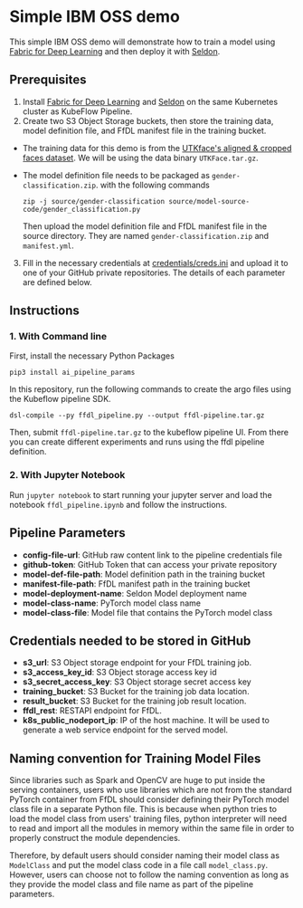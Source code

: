 # Simple IBM OSS demo

This simple IBM OSS demo will demonstrate how to train a model using [Fabric for Deep Learning](https://github.com/IBM/FfDL) and then deploy it with [Seldon](https://github.com/SeldonIO/seldon-core).

## Prerequisites

1. Install [Fabric for Deep Learning](https://github.com/IBM/FfDL) and [Seldon](https://github.com/SeldonIO/seldon-core) on the same Kubernetes cluster as KubeFlow Pipeline.
2. Create two S3 Object Storage buckets, then store the training data, model definition file, and FfDL manifest file in the training bucket.

- The training data for this demo is from the [UTKface's aligned & cropped faces dataset](https://susanqq.github.io/UTKFace/). We will be using the data binary `UTKFace.tar.gz`.

- The model definition file needs to be packaged as `gender-classification.zip`.
  with the following commands
  ```shell
  zip -j source/gender-classification source/model-source-code/gender_classification.py
  ```
  Then upload the model definition file and FfDL manifest file in the source directory. They are named `gender-classification.zip` and `manifest.yml`.

3. Fill in the necessary credentials at [credentials/creds.ini](credentials/creds.ini) and upload it to one of your GitHub private repositories. The details of each parameter are defined below.

## Instructions

### 1. With Command line

First, install the necessary Python Packages

```shell
pip3 install ai_pipeline_params
```

In this repository, run the following commands to create the argo files using the Kubeflow pipeline SDK.

```shell
dsl-compile --py ffdl_pipeline.py --output ffdl-pipeline.tar.gz
```

Then, submit `ffdl-pipeline.tar.gz` to the kubeflow pipeline UI. From there you can create different experiments and runs using the ffdl pipeline definition.

### 2. With Jupyter Notebook

Run `jupyter notebook` to start running your jupyter server and load the notebook `ffdl_pipeline.ipynb` and follow the instructions.

## Pipeline Parameters

- **config-file-url**: GitHub raw content link to the pipeline credentials file
- **github-token**: GitHub Token that can access your private repository
- **model-def-file-path**: Model definition path in the training bucket
- **manifest-file-path**: FfDL manifest path in the training bucket
- **model-deployment-name**: Seldon Model deployment name
- **model-class-name**: PyTorch model class name
- **model-class-file**: Model file that contains the PyTorch model class

## Credentials needed to be stored in GitHub

- **s3_url**: S3 Object storage endpoint for your FfDL training job.
- **s3_access_key_id**: S3 Object storage access key id
- **s3_secret_access_key**: S3 Object storage secret access key
- **training_bucket**: S3 Bucket for the training job data location.
- **result_bucket**: S3 Bucket for the training job result location.
- **ffdl_rest**: RESTAPI endpoint for FfDL.
- **k8s_public_nodeport_ip**: IP of the host machine. It will be used to generate a web service endpoint for the served model.

## Naming convention for Training Model Files

Since libraries such as Spark and OpenCV are huge to put inside the serving containers, users who use libraries which are not from the standard PyTorch container from FfDL should consider defining their PyTorch model class file in a separate Python file. This is because when python tries to load the model class from users' training files, python interpreter will need to read and import all the
modules in memory within the same file in order to properly construct the module dependencies.

Therefore, by default users should consider naming their model class as `ModelClass` and put the model class code in a file call `model_class.py`. However, users can choose not to follow the naming convention as long as they provide the model class and file name as part of the pipeline parameters.
